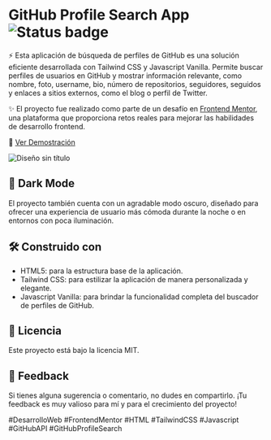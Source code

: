 # GitHub Profile Search App ![Status badge](https://img.shields.io/badge/status-Completed-green)

⚡️ Esta aplicación de búsqueda de perfiles de GitHub es una solución eficiente desarrollada con Tailwind CSS y Javascript Vanilla. Permite buscar perfiles de usuarios en GitHub y mostrar información relevante, como nombre, foto, username, bio, número de repositorios, seguidores, seguidos y enlaces a sitios externos, como el blog o perfil de Twitter.

✨ El proyecto fue realizado como parte de un desafío en [Frontend Mentor](https://www.frontendmentor.io/challenges/github-user-search-app-Q09YOgaH6), una plataforma que proporciona retos reales para mejorar las habilidades de desarrollo frontend.

🔗 [Ver Demostración](https://dev-finder-xebt.vercel.app/)

![Diseño sin título](https://github.com/stivenjimenez/devFinder/assets/58489695/7b19f9ea-6ccc-421c-9dce-a695ddad313d)


## 🌙 Dark Mode

El proyecto también cuenta con un agradable modo oscuro, diseñado para ofrecer una experiencia de usuario más cómoda durante la noche o en entornos con poca iluminación.

## 🛠️ Construido con

- HTML5: para la estructura base de la aplicación.
- Tailwind CSS: para estilizar la aplicación de manera personalizada y elegante.
- Javascript Vanilla: para brindar la funcionalidad completa del buscador de perfiles de GitHub.

## 📜 Licencia

Este proyecto está bajo la licencia MIT.

## 🔄 Feedback

Si tienes alguna sugerencia o comentario, no dudes en compartirlo. ¡Tu feedback es muy valioso para mí y para el crecimiento del proyecto!

#DesarrolloWeb #FrontendMentor #HTML #TailwindCSS #Javascript #GitHubAPI #GitHubProfileSearch
